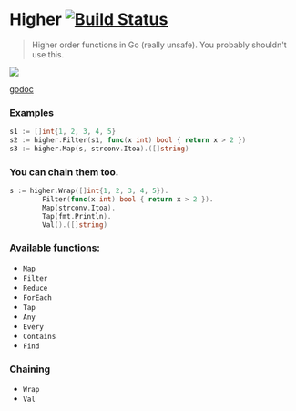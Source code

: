 # Higher [![Build Status](https://travis-ci.org/icholy/higher.png?branch=master)](https://travis-ci.org/icholy/higher)

> Higher order functions in Go (really unsafe).
> You probably shouldn't use this.

![](http://i.imgur.com/KeG4PoE.gif)

[godoc](http://godoc.org/github.com/icholy/higher)

### Examples

``` go
s1 := []int{1, 2, 3, 4, 5}
s2 := higher.Filter(s1, func(x int) bool { return x > 2 })
s3 := higher.Map(s, strconv.Itoa).([]string)
```

### You can chain them too.

``` go
s := higher.Wrap([]int{1, 2, 3, 4, 5}).
        Filter(func(x int) bool { return x > 2 }).
        Map(strconv.Itoa).
        Tap(fmt.Println).
        Val().([]string)
```

### Available functions:

* `Map`
* `Filter`
* `Reduce`
* `ForEach`
* `Tap`
* `Any`
* `Every`
* `Contains`
* `Find`

### Chaining 

* `Wrap`
* `Val`
